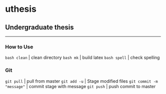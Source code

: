 # uthesis
## Undergraduate thesis

---

### How to Use

`bash clean` | clean directory
`bash mk` | build latex
`bash spell` | check spelling

### Git

`git pull` | pull from master
`git add -u` | Stage modified files
`git commit -m "message"` | commit stage with message
`git push` | push commit to master
